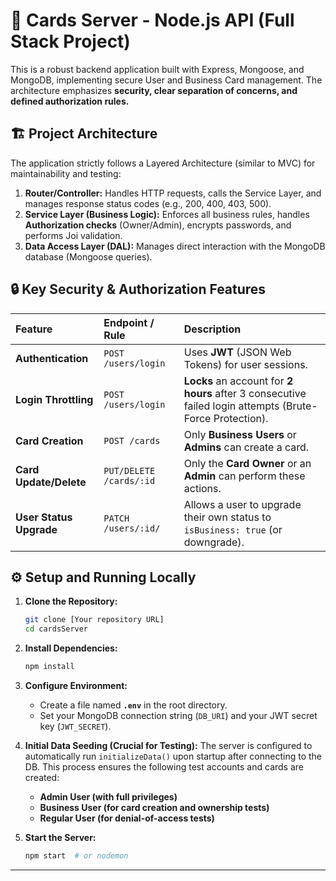 # 🚀 Cards Server - Node.js API (Full Stack Project)

This is a robust backend application built with Express, Mongoose, and MongoDB, implementing secure User and Business Card management. The architecture emphasizes **security, clear separation of concerns, and defined authorization rules.**

## 🏗️ Project Architecture

The application strictly follows a Layered Architecture (similar to MVC) for maintainability and testing:

1.  **Router/Controller:** Handles HTTP requests, calls the Service Layer, and manages response status codes (e.g., 200, 400, 403, 500).
2.  **Service Layer (Business Logic):** Enforces all business rules, handles **Authorization checks** (Owner/Admin), encrypts passwords, and performs Joi validation.
3.  **Data Access Layer (DAL):** Manages direct interaction with the MongoDB database (Mongoose queries).

## 🔒 Key Security & Authorization Features

| Feature                 | Endpoint / Rule         | Description                                                                                              |
| :---------------------- | :---------------------- | :------------------------------------------------------------------------------------------------------- |
| **Authentication**      | `POST /users/login`     | Uses **JWT** (JSON Web Tokens) for user sessions.                                                        |
| **Login Throttling**    | `POST /users/login`     | **Locks** an account for **2 hours** after 3 consecutive failed login attempts (Brute-Force Protection). |
| **Card Creation**       | `POST /cards`           | Only **Business Users** or **Admins** can create a card.                                                 |
| **Card Update/Delete**  | `PUT/DELETE /cards/:id` | Only the **Card Owner** or an **Admin** can perform these actions.                                       |
| **User Status Upgrade** | `PATCH /users/:id/`     | Allows a user to upgrade their own status to `isBusiness: true` (or downgrade).                          |

## ⚙️ Setup and Running Locally

1.  **Clone the Repository:**

    ```bash
    git clone [Your repository URL]
    cd cardsServer
    ```

2.  **Install Dependencies:**

    ```bash
    npm install
    ```

3.  **Configure Environment:**

    - Create a file named **`.env`** in the root directory.
    - Set your MongoDB connection string (`DB_URI`) and your JWT secret key (`JWT_SECRET`).

4.  **Initial Data Seeding (Crucial for Testing):**
    The server is configured to automatically run `initializeData()` upon startup after connecting to the DB. This process ensures the following test accounts and cards are created:

    - **Admin User (with full privileges)**
    - **Business User (for card creation and ownership tests)**
    - **Regular User (for denial-of-access tests)**

5.  **Start the Server:**
    ```bash
    npm start  # or nodemon
    ```

---
